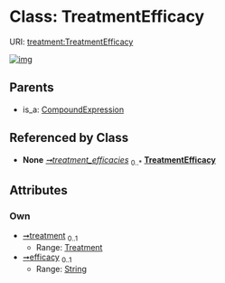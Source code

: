 
# Class: TreatmentEfficacy




URI: [treatment:TreatmentEfficacy](http://w3id.org/ontogpt/treatments/TreatmentEfficacy)


[![img](https://yuml.me/diagram/nofunky;dir:TB/class/[Treatment]<treatment%200..1-%20[TreatmentEfficacy&#124;efficacy:string%20%3F],[DiseaseTreatmentSummary]++-%20treatment_efficacies%200..*>[TreatmentEfficacy],[CompoundExpression]^-[TreatmentEfficacy],[Treatment],[DiseaseTreatmentSummary],[CompoundExpression])](https://yuml.me/diagram/nofunky;dir:TB/class/[Treatment]<treatment%200..1-%20[TreatmentEfficacy&#124;efficacy:string%20%3F],[DiseaseTreatmentSummary]++-%20treatment_efficacies%200..*>[TreatmentEfficacy],[CompoundExpression]^-[TreatmentEfficacy],[Treatment],[DiseaseTreatmentSummary],[CompoundExpression])

## Parents

 *  is_a: [CompoundExpression](CompoundExpression.md)

## Referenced by Class

 *  **None** *[➞treatment_efficacies](diseaseTreatmentSummary__treatment_efficacies.md)*  <sub>0..\*</sub>  **[TreatmentEfficacy](TreatmentEfficacy.md)**

## Attributes


### Own

 * [➞treatment](treatmentEfficacy__treatment.md)  <sub>0..1</sub>
     * Range: [Treatment](Treatment.md)
 * [➞efficacy](treatmentEfficacy__efficacy.md)  <sub>0..1</sub>
     * Range: [String](types/String.md)
